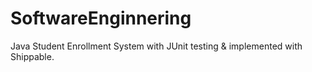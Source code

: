 # SoftwareEnginnering
Java Student Enrollment System with JUnit testing & implemented with Shippable.
